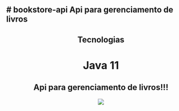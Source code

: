<h2># bookstore-api
Api para gerenciamento de livros
</h2>



<div align="center">
<h2>Tecnologias</h2>
  <h1>Java 11</h1>
</div>

<div align="center">
<h2>Api para gerenciamento de livros!!!</h2>
<img src="https://user-images.githubusercontent.com/29668363/148405064-b43265ba-1c22-425c-a7e4-5dd6c047c124.PNG" />
</div>

